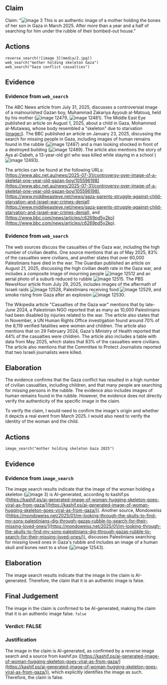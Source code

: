 ## Claim
Claim: "![image 3](media/2.jpg) This is an authentic image of a mother holding the bones of her son in Gaza in March 2025. After more than a year and a half of searching for him under the rubble of their bombed-out house."

## Actions
```
reverse_search(![image 3](media/2.jpg))
web_search("mother holding skeleton Gaza")
web_search("Gaza conflict casualties")
```

## Evidence
### Evidence from `web_search`
The ABC News article from July 31, 2025, discusses a controversial image of a malnourished Gazan boy, Muhammad Zakariya Ayyoub al-Matouq, held by his mother (![image 12479](media/2025-08-31_14-03-1756649032-414414.jpg), ![image 12481](media/2025-08-31_14-03-1756649033-506804.jpg)). The Middle East Eye published an article on August 1, 2025, about a child in Gaza, Mohammed al-Mutawaq, whose body resembled a "skeleton" due to starvation (<image:i>). The BBC published an article on January 23, 2025, discussing the search for missing people in Gaza, including images of human remains found in the rubble (![image 12487](media/2025-08-31_14-04-1756649040-619203.jpg)) and a man looking shocked in front of a destroyed building (![image 12489](media/2025-08-31_14-04-1756649041-088713.jpg)). The article also mentions the story of Aya al-Dabeh, a 13-year-old girl who was killed while staying in a school (![image 12493](media/2025-08-31_14-04-1756649042-226891.jpg)).

The articles can be found at the following URLs: [https://www.abc.net.au/news/2025-07-31/controversy-over-image-of-a-skeletal-one-year-old-gazan-boy/105596198](https://www.abc.net.au/news/2025-07-31/controversy-over-image-of-a-skeletal-one-year-old-gazan-boy/105596198), [https://www.middleeasteye.net/news/gaza-parents-struggle-against-child-starvation-and-israel-war-crimes-denial](https://www.middleeasteye.net/news/gaza-parents-struggle-against-child-starvation-and-israel-war-crimes-denial), and [https://www.bbc.com/news/articles/c6269pd5y2ko](https://www.bbc.com/news/articles/c6269pd5y2ko).


### Evidence from `web_search`
The web sources discuss the casualties of the Gaza war, including the high number of civilian deaths. One source mentions that as of May 2025, 83% of the casualties were civilians, and another states that over 60,000 Palestinians have died in the war. The Guardian published an article on August 21, 2025, discussing the high civilian death rate in the Gaza war, and includes a composite image of mourning people ![image 12512](media/2025-08-31_14-08-1756649322-501160.jpg) and an aerial photo of a suburb reduced to rubble ![image 12515](media/2025-08-31_14-08-1756649326-682168.jpg). The PBS NewsHour article from July 29, 2025, includes images of the aftermath of Israeli raids ![image 12528](media/2025-08-31_14-08-1756649336-192605.jpg), Palestinians receiving food ![image 12529](media/2025-08-31_14-09-1756649343-075436.jpg), and smoke rising from Gaza after an explosion ![image 12530](media/2025-08-31_14-09-1756649344-064151.jpg).

The Wikipedia article "Casualties of the Gaza war" mentions that by late-June 2024, a Palestinian NGO reported that as many as 10,000 Palestinians had been disabled by injuries related to the war. The article also states that in November, a UN Human Rights Office investigation found around 70% of the 8,119 verified fatalities were women and children. The article also mentions that on 29 February 2024, Gaza's Ministry of Health reported that 44% of the casualties were children. The article also includes a table with data from May 2025, which states that 83% of the casualties were civilians. The article also mentions that the Committee to Protect Journalists reported that two Israeli journalists were killed.


## Elaboration
The evidence confirms that the Gaza conflict has resulted in a high number of civilian casualties, including children, and that many people are searching for missing persons in the rubble. The evidence also includes images of human remains found in the rubble. However, the evidence does not directly verify the authenticity of the specific image in the claim.

To verify the claim, I would need to confirm the image's origin and whether it depicts a real event from March 2025. I would also need to verify the identity of the woman and the child.


## Actions
```
image_search("mother holding skeleton Gaza 2025")
```

## Evidence
### Evidence from `image_search`
The image search results indicate that the image of the woman holding a skeleton (![image 3](media/2.jpg)) is AI-generated, according to kashif.ps ([https://kashif.ps/ai-generated-image-of-woman-hugging-skeleton-goes-viral-as-from-gaza/](https://kashif.ps/ai-generated-image-of-woman-hugging-skeleton-goes-viral-as-from-gaza/)). Another source, Mondoweiss ([https://mondoweiss.net/2025/01/im-looking-through-the-skulls-to-find-my-sons-palestinians-dig-through-gazas-rubble-to-search-for-their-missing-loved-ones/](https://mondoweiss.net/2025/01/im-looking-through-the-skulls-to-find-my-sons-palestinians-dig-through-gazas-rubble-to-search-for-their-missing-loved-ones/)), discusses Palestinians searching for missing loved ones in Gaza's rubble and includes an image of a human skull and bones next to a shoe (![image 12543](media/2025-08-31_14-15-1756649752-264495.jpg)).


## Elaboration
The image search results indicate that the image in the claim is AI-generated. Therefore, the claim that it is an authentic image is false.


## Final Judgement
The image in the claim is confirmed to be AI-generated, making the claim that it is an authentic image false. `false`

### Verdict: FALSE

### Justification
The image in the claim is AI-generated, as confirmed by a reverse image search and a source from kashif.ps ([https://kashif.ps/ai-generated-image-of-woman-hugging-skeleton-goes-viral-as-from-gaza/](https://kashif.ps/ai-generated-image-of-woman-hugging-skeleton-goes-viral-as-from-gaza/)), which explicitly identifies the image as such. Therefore, the claim is false.
